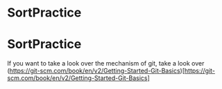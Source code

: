 # SortPractice
# SortPractice

If you want to take a look over the mechanism of git, take a look over
(https://git-scm.com/book/en/v2/Getting-Started-Git-Basics)[https://git-scm.com/book/en/v2/Getting-Started-Git-Basics]